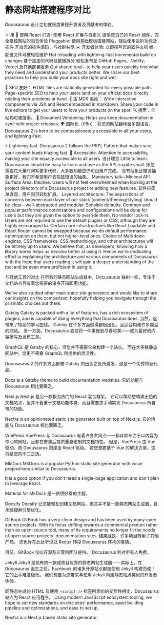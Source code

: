 # 静态网站搭建程序对比

Docusaurus 设计之初就极度重视开发者及贡献者的体验。

⚛️ 用 💚 使用 React 打造:
使用 React 扩展与自定义
提供您自己的 React 组件，完全掌控网站的浏览体验
Pluggable:
使用基础模板搭建网站，随后使用进阶功能及插件
开放您的插件源码，与社群共享
✂️ 开发者体验:
立即撰写您的软件文档
统一配置文件可被轻松维护
Hot reloading with lightning-fast incremental build on changes
基于路由的代码及数据拆分
轻松发布至 GitHub Pages、Netlify、Vercel 及其他部署服务
Our shared goal—to help your users quickly find what they need and understand your products better. We share our best practices to help you build your docs site right and well.

🎯 SEO 友好：
HTML files are statically generated for every possible path.
Page-specific SEO to help your users land on your official docs directly relating their problems at hand.
📝 由 MDX 驱动：
Write interactive components via JSX and React embedded in markdown.
Share your code in live editors to get your users to love your products on the spot.
🔍 搜索：全站均可被搜索。
💾 Document Versioning: Helps you keep documentation in sync with project releases.
🌍 国际化（i18n）：将您的网站翻译至多国语言。
Docusaurus 2 is born to be compassionately accessible to all your users, and lightning-fast.

⚡️ Lightning-fast. Docusaurus 2 follows the PRPL Pattern that makes sure your content loads blazing fast.
🦖 Accessible. Attention to accessibility, making your site equally accessible to all users.
设计理念
Little to learn. Docusaurus should be easy to learn and use as the API is quite small. 即使需要花大量时间写更多代码，大多数功能应仍可由用户完成。 没有抽象比错误抽象更好，我们不希望用户去捣鼓错误的抽象。 Mandatory talk—Minimal API Surface Area.
Intuitive. Users will not feel overwhelmed when looking at the project directory of a Docusaurus project or adding new features. 软件应简单直观，用户则可轻松扩展。
Layered architecture. The separations of concerns between each layer of our stack (content/theming/styling) should be clear—well-abstracted and modular.
Sensible defaults. Common and popular performance optimizations and configurations will be done for users but they are given the option to override them.
No vendor lock-in. Users are not required to use the default plugins or CSS, although they are highly encouraged to. Certain core infrastructures like React Loadable and React Router cannot be swapped because we do default performance optimization on them, but not higher-level ones. Choice of Markdown engines, CSS frameworks, CSS methodology, and other architectures will be entirely up to users.
We believe that, as developers, knowing how a library works helps us become better at using it. Hence we're dedicating effort to explaining the architecture and various components of Docusaurus with the hope that users reading it will gain a deeper understanding of the tool and be even more proficient in using it.

与其他工具的对比
在所有的静态网站生成器中，Docusaurus 独树一帜，专注于文档站点且有着您需要的诸多开箱即用功能。

We've also studied other main static site generators and would like to share our insights on the comparison, hopefully helping you navigate through the prismatic choices out there.

Gatsby
Gatsby is packed with a lot of features, has a rich ecosystem of plugins, and is capable of doing everything that Docusaurus does. 当然，这带来了较高的学习曲线。 Gatsby 在许多方面做得都很出色，且适合构建许多类型的网站。 另一方面，Docusaurus 尝试将一件事做到尽善尽美——成为最好的内容撰写及发布工具。

GraphQL 是 Gatsby 的核心，但您并不需要它来构建一个站点。 而在大多数静态网站中，您更不需要 GraphQL 所提供的灵活性。

Docusaurus 2 的许多方面都被 Gatsby 的出色之处所启发，这是一个优秀的替代品。

Docz is a Gatsby theme to build documentation websites. 它的功能与 Docusaurus 相比要匮乏。

Next.js
Next.js 是另一款极为热门的 React 混合框架。 它可以帮助您构建出色的文档站点，但并不着重于文档功能本身，而且需要您手动实现 Docusaurus 所自带的功能。

Nextra is an opinionated static site generator built on top of Next.js. 它的功能与 Docusaurus 相比要匮乏。

VuePress
VuePress 与 Docusaurus 有着许多共同点——都非常专注于以内容为中心的网站，且都在安装后提供量身定制的文档特性。 但是，VuePress 由 Vue 驱动，而 Docusaurus 则是由 React 驱动。 若您想要基于 Vue 的解决方案，这将是您的不二之选。

MkDocs
MkDocs is a popular Python static site generator with value propositions similar to Docusaurus.

It is a good option if you don't need a single-page application and don't plan to leverage React.

Material for MkDocs 是一款很好看的主题。

Docsify
Docsify 让您能轻松创建文档网站，但其并不是一款静态网站生成器，且未经搜索引擎优化。

GitBook
GitBook has a very clean design and has been used by many open source projects. With its focus shifting towards a commercial product rather than an open-source tool, many of its requirements no longer fit the needs of open source projects' documentation sites. 结果就是，许多项目转用了其他产品。 您也许在此处听说过 Redux 转投 Docusaurus 怀抱的事情。

目前，GitBook 仅向开源及非营利团队提供。 Docusaurus 则对所有人免费。

Jekyll
Jekyll 是现有的一款成熟且优秀的静态网站生成器——实际上，在 Docusaurus 诞生之前，Facebook 的诸多开源站点都是使用 Jekyll 构建而成！ 它的上手难度极低。 我们想要为您带来与使用 Jekyll 构建静态站点类似的开发者体验。

同静态生成的 HTML 及使用` <script />` 标签所添加的交互性相比，Docusaurus 站点为 React 应用程序。 Using modern JavaScript ecosystem tooling, we hope to set new standards on doc sites' performance, asset building pipeline and optimizations, and ease to set up.



Nextra is a Next.js based static site generator.